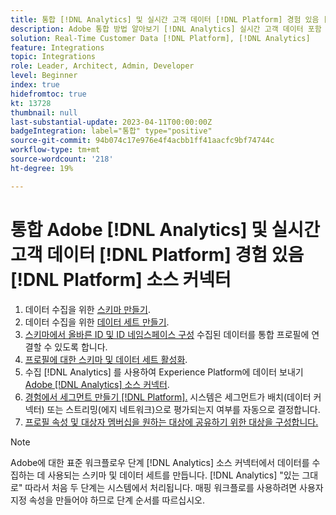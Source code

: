 ```yaml
---
title: 통합 [!DNL Analytics] 및 실시간 고객 데이터 [!DNL Platform] 경험 있음 [!DNL Platform] 소스 커넥터 튜토리얼
description: Adobe 통합 방법 알아보기 [!DNL Analytics] 실시간 고객 데이터 포함 [!DNL Platform] 경험 사용 [!DNL Platform] 소스 커넥터.
solution: Real-Time Customer Data [!DNL Platform], [!DNL Analytics]
feature: Integrations
topic: Integrations
role: Leader, Architect, Admin, Developer
level: Beginner
index: true
hidefromtoc: true
kt: 13728
thumbnail: null
last-substantial-update: 2023-04-11T00:00:00Z
badgeIntegration: label="통합" type="positive"
source-git-commit: 94b074c17e976e4f4acbb1ff41aacfc9bf74744c
workflow-type: tm+mt
source-wordcount: '218'
ht-degree: 19%

---
```



# 통합 Adobe [!DNL Analytics] 및 실시간 고객 데이터 [!DNL Platform] 경험 있음 [!DNL Platform] 소스 커넥터

<ol>
    <li>데이터 수집을 위한 <a href="https://experienceleague.adobe.com/?lang=en#dashboard/learning" _target="_blank" rel="noopener noreferrer">스키마 만들기</a>.</li>
    <li>데이터 수집을 위한 <a href="https://experienceleague.adobe.com/docs/platform-learn/tutorials/data-ingestion/create-datasets-and-ingest-data.html" _target="_blank" rel="noopener noreferrer">데이터 세트 만들기</a>.</a></li>
    <li><a href="https://experienceleague.adobe.com/docs/platform-learn/tutorials/identities/label-ingest-and-verify-identity-data.html?lang=en" _target="_blank" rel="noopener noreferrer">스키마에서 올바른 ID 및 ID 네임스페이스 구성</a> 수집된 데이터를 통합 프로필에 연결할 수 있도록 합니다.</li> 
    <li><a href="https://experienceleague.adobe.com/docs/platform-learn/tutorials/profiles/bring-data-into-the-real-time-customer-profile.html?lang=ko-KR" _target="_blank" rel="noopener noreferrer">프로필에 대한 스키마 및 데이터 세트 활성화</a>.</li>
    <li>수집 [!DNL Analytics] 를 사용하여 Experience Platform에 데이터 보내기 <a href="https://experienceleague.adobe.com/docs/platform-learn/tutorials/sources/ingest-data-from-adobe-analytics.html" _target="_blank" rel="noopener noreferrer">Adobe [!DNL Analytics] 소스 커넥터</a>.</li>
    <li><a href="https://experienceleague.adobe.com/docs/platform-learn/tutorials/audiences/create-audiences.html" _target="_blank" rel="noopener noreferrer">경험에서 세그먼트 만들기 [!DNL Platform].</a> 시스템은 세그먼트가 배치(데이터 커넥터) 또는 스트리밍(에지 네트워크)으로 평가되는지 여부를 자동으로 결정합니다.</li>
    <li><a href="https://experienceleague.adobe.com/docs/platform-learn/tutorials/destinations/create-destinations-and-activate-data.html" _target="_blank" rel="noopener noreferrer">프로필 속성 및 대상자 멤버십을 원하는 대상에 공유하기 위한 대상을 구성합니다.</a></li>   
</ol>

>[!NOTE]
>
>Adobe에 대한 표준 워크플로우 단계 [!DNL Analytics] 소스 커넥터에서 데이터를 수집하는 데 사용되는 스키마 및 데이터 세트를 만듭니다. [!DNL Analytics] &quot;있는 그대로&quot; 따라서 처음 두 단계는 시스템에서 처리됩니다. 매핑 워크플로를 사용하려면 사용자 지정 속성을 만들어야 하므로 단계 순서를 따르십시오.
